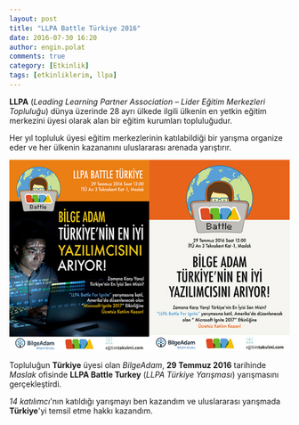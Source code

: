 ```yaml
---
layout: post
title: "LLPA Battle Türkiye 2016"
date: 2016-07-30 16:20
author: engin.polat
comments: true
category: [Etkinlik]
tags: [etkinliklerim, llpa]
---
```

**LLPA** (*Leading Learning Partner Association* – *Lider Eğitim Merkezleri Topluluğu*) dünya üzerinde 28 ayrı ülkede ilgili ülkenin en yetkin eğitim merkezini üyesi olarak alan bir eğitim kurumları topluluğudur.

Her yıl topluluk üyesi eğitim merkezlerinin katılabildiği bir yarışma organize eder ve her ülkenin kazananını uluslararası arenada yarıştırır.

![](/assets/uploads/2016/07/llpa.jpg)

Topluluğun **Türkiye** üyesi olan *BilgeAdam*, **29 Temmuz 2016** tarihinde *Maslak* ofisinde **LLPA Battle Turkey** (*LLPA Türkiye Yarışması*) yarışmasını gerçekleştirdi.

*14 katılımcı*'nın katıldığı yarışmayı ben kazandım ve uluslararası yarışmada **Türkiye**'yi temsil etme hakkı kazandım.

